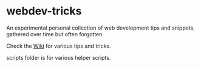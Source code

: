# webdev-tricks
An experimental personal collection of web development tips and snippets, gathered over time but often forgotten.

Check the [Wiki](https://github.com/pivica/webdev-tricks/wiki) for various tips and tricks.

scripts folder is for various helper scripts.
